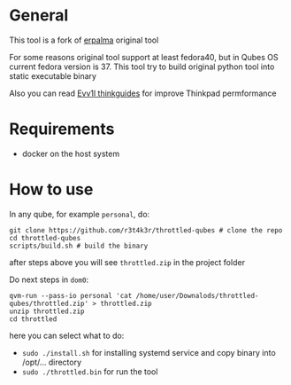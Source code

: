 # General
This tool is a fork of [erpalma](https://github.com/erpalma/throttled) original tool

For some reasons original tool support at least fedora40, but in Qubes OS current fedora version is 37.
This tool try to build original python tool into static executable binary

Also you can read [Evv1l thinkguides](https://evv1l.space/thinkguides/mods_and_fixes/fixing-throttling-issues/) for improve Thinkpad permformance

# Requirements
- docker on the host system

# How to use
In any qube, for example `personal`, do:
```
git clone https://github.com/r3t4k3r/throttled-qubes # clone the repo
cd throttled-qubes
scripts/build.sh # build the binary
```

after steps above you will see `throttled.zip` in the project folder

Do next steps in `dom0`:
```
qvm-run --pass-io personal 'cat /home/user/Downalods/throttled-qubes/throttled.zip' > throttled.zip
unzip throttled.zip
cd throttled
```

here you can select what to do:
- `sudo ./install.sh` for installing systemd service and copy binary into /opt/... directory
- `sudo ./throttled.bin` for run the tool
